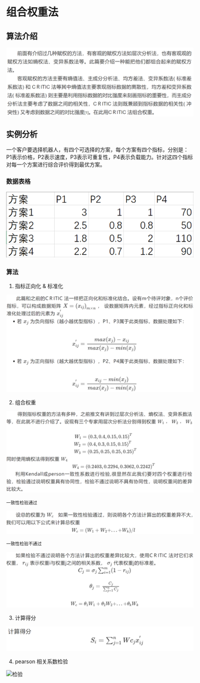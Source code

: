 # 组合权重法

## 算法介绍

![介绍](imgs/介绍.png)

## 实例分析
一个客户要选择机器人，有四个可选择的方案，每个方案有四个指标，分别是：P1表示价格，P2表示速度，P3表示可重复性，P4表示负载能力。针对这四个指标对每一个方案进行综合评价得到最优方案。

### 数据表格

![数据](imgs/数据.png)

### 算法

1. 指标正向化 & 标准化

![正向化](imgs/正向化与标准化.png)

2. 组合权重

![组合权重](imgs/组合权重.png)

    一致性检验通过

![通过](imgs/一致性检验通过.png)

    一致性检验不通过

![不通过](imgs/不通过.png)

3. 计算得分

![得分](imgs/得分.png)

4. pearson 相关系数检验

![检验](https://img-blog.csdnimg.cn/20191207164407989.png)


